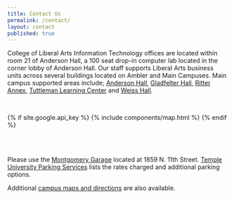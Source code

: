 ```yaml
---
title: Contact Us
permalink: /contact/
layout: contact
published: true
---
```


College of Liberal Arts Information Technology offices are located within room 21 of Anderson Hall, a 100 seat drop-in computer lab located in the corner lobby of Anderson Hall. Our staff supports Liberal Arts business units across several buildings located on Ambler and Main Campuses. Main campus supported areas include; [Anderson Hall][ab_map], [Gladfelter Hall][gh_map], [Ritter Annex][ra_map], [Tuttleman Learning Center][tlc_map] and [Weiss Hall][wh_map].

<br/>

{% if site.google.api_key %}
    {% include components/map.html %}
{% endif %}

<br/><br/>

Please use the [Montgomery Garage](https://www.google.com/maps/place/1859+N+11th+St,+Philadelphia,+PA+19122/@39.9809048,-75.153891,17z/data=!3m1!4b1!4m5!3m4!1s0x89c6c80a52a19a0b:0xfd1b203c6eb7f349!8m2!3d39.9809048!4d-75.1517023?hl=en) located at 1859 N. 11th Street. [Temple University Parking Services](http://www.temple.edu/parking/) lists the rates charged and additional parking options.

Additional [campus maps and directions][tu_maps] are also available.

[tu_maps]: https://temple.edu/maps-and-directions
[ab_map]: https://goo.gl/maps/oVHSKadXguA2
[gh_map]: https://goo.gl/maps/jn8i7UNt8fG2
[ra_map]: https://goo.gl/maps/MvLTKL4xHJ52
[tlc_map]: https://goo.gl/maps/iBLA4RFRm7F2
[wh_map]: https://goo.gl/maps/ZcfHnj2yoi62
